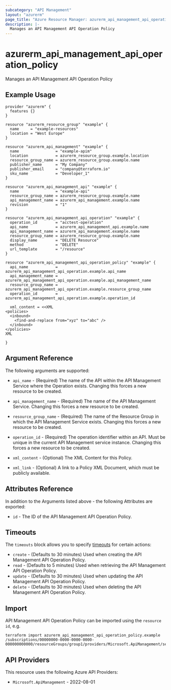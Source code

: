 ```yaml
---
subcategory: "API Management"
layout: "azurerm"
page_title: "Azure Resource Manager: azurerm_api_management_api_operation_policy"
description: |-
  Manages an API Management API Operation Policy
---
```


# azurerm_api_management_api_operation_policy

Manages an API Management API Operation Policy

## Example Usage

```hcl
provider "azurerm" {
  features {}
}

resource "azurerm_resource_group" "example" {
  name     = "example-resources"
  location = "West Europe"
}

resource "azurerm_api_management" "example" {
  name                = "example-apim"
  location            = azurerm_resource_group.example.location
  resource_group_name = azurerm_resource_group.example.name
  publisher_name      = "My Company"
  publisher_email     = "company@terraform.io"
  sku_name            = "Developer_1"
}

resource "azurerm_api_management_api" "example" {
  name                = "example-api"
  resource_group_name = azurerm_resource_group.example.name
  api_management_name = azurerm_api_management.example.name
  revision            = "1"
}

resource "azurerm_api_management_api_operation" "example" {
  operation_id        = "acctest-operation"
  api_name            = azurerm_api_management_api.example.name
  api_management_name = azurerm_api_management.example.name
  resource_group_name = azurerm_resource_group.example.name
  display_name        = "DELETE Resource"
  method              = "DELETE"
  url_template        = "/resource"
}

resource "azurerm_api_management_api_operation_policy" "example" {
  api_name            = azurerm_api_management_api_operation.example.api_name
  api_management_name = azurerm_api_management_api_operation.example.api_management_name
  resource_group_name = azurerm_api_management_api_operation.example.resource_group_name
  operation_id        = azurerm_api_management_api_operation.example.operation_id

  xml_content = <<XML
<policies>
  <inbound>
    <find-and-replace from="xyz" to="abc" />
  </inbound>
</policies>
XML

}
```

## Argument Reference

The following arguments are supported:

* `api_name` - (Required) The name of the API within the API Management Service where the Operation exists. Changing this forces a new resource to be created.

* `api_management_name` - (Required) The name of the API Management Service. Changing this forces a new resource to be created.

* `resource_group_name` - (Required) The name of the Resource Group in which the API Management Service exists. Changing this forces a new resource to be created.

* `operation_id` - (Required) The operation identifier within an API. Must be unique in the current API Management service instance. Changing this forces a new resource to be created.

* `xml_content` - (Optional) The XML Content for this Policy.

* `xml_link` - (Optional) A link to a Policy XML Document, which must be publicly available.

## Attributes Reference

In addition to the Arguments listed above - the following Attributes are exported:

* `id` - The ID of the API Management API Operation Policy.

## Timeouts

The `timeouts` block allows you to specify [timeouts](https://www.terraform.io/language/resources/syntax#operation-timeouts) for certain actions:

* `create` - (Defaults to 30 minutes) Used when creating the API Management API Operation Policy.
* `read` - (Defaults to 5 minutes) Used when retrieving the API Management API Operation Policy.
* `update` - (Defaults to 30 minutes) Used when updating the API Management API Operation Policy.
* `delete` - (Defaults to 30 minutes) Used when deleting the API Management API Operation Policy.

## Import

API Management API Operation Policy can be imported using the `resource id`, e.g.

```shell
terraform import azurerm_api_management_api_operation_policy.example /subscriptions/00000000-0000-0000-0000-000000000000/resourceGroups/group1/providers/Microsoft.ApiManagement/service/instance1/apis/api1/operations/operation1
```

## API Providers
<!-- This section is generated, changes will be overwritten -->
This resource uses the following Azure API Providers:

* `Microsoft.ApiManagement` - 2022-08-01
